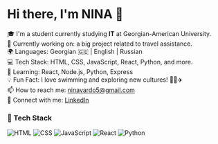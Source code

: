# Hi there, I'm NINA 👋

🎓 I'm a student currently studying **IT** at Georgian-American University.  
🚀 Currently working on: a big project related to travel assistance.  
🌍 Languages: Georgian 🇬🇪 | English | Russian  
💻 Tech Stack: HTML, CSS, JavaScript, React, Python, and more.  
🌱 Learning: React, Node.js, Python, Express  
💡 Fun Fact: I love swimming and exploring new cultures! 🏊‍♀️✈️  
📫 How to reach me: [ninavardo5@gmail.com](mailto:ninavardo5@gmail.com)  
🔗 Connect with me: [LinkedIn](https://www.linkedin.com/in/nina-vardosanidze-57b500338)

### 🔧 Tech Stack

![HTML](https://img.shields.io/badge/Code-HTML5-orange?style=flat&logo=html5)
![CSS](https://img.shields.io/badge/Code-CSS3-blue?style=flat&logo=css3)
![JavaScript](https://img.shields.io/badge/Code-JavaScript-yellow?style=flat&logo=javascript)
![React](https://img.shields.io/badge/Framework-React-61DAFB?style=flat&logo=react)
![Python](https://img.shields.io/badge/Code-Python-blue?style=flat&logo=python)

